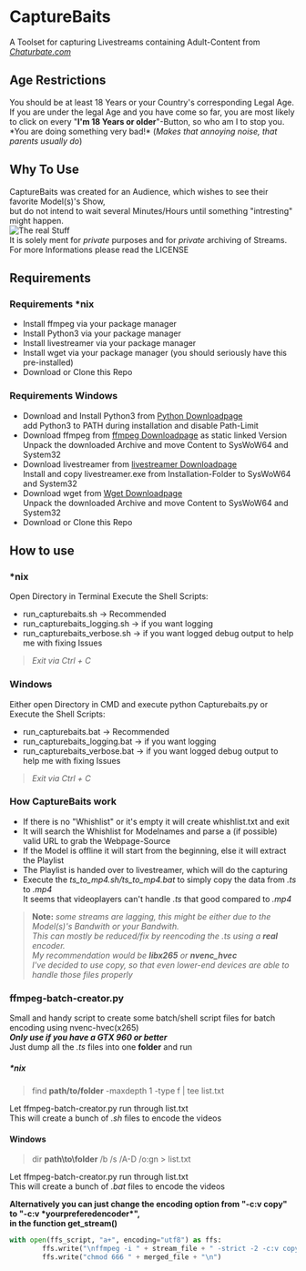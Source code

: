 # CaptureBaits
A Toolset for capturing Livestreams containing Adult-Content from [*Chaturbate.com*](https://chaturbate.com/ "Let the Fappening begin")

## Age Restrictions

You should be at least 18 Years or your Country's corresponding Legal Age.  
If you are under the legal Age and you have come so far, you are most likely to click on every "**I'm 18 Years or older**"-Button, so who am I to stop you.  
\*You are doing something very bad!\* \(*Makes that annoying noise, that parents usually do*\)

## Why To Use

CaptureBaits was created for an Audience, which wishes to see their favorite Model(s)'s Show,  
but do not intend to wait several Minutes/Hours until something "intresting" might happen.  
![The real Stuff](http://img.memecdn.com/Watching-Porn_o_93399.jpg "Know  your Memes")  
It is solely ment for *private* purposes and for *private* archiving of Streams.  
For more Informations please read the LICENSE

## Requirements

### Requirements \*nix

* Install ffmpeg via your package manager
* Install Python3 via your package manager
* Install livestreamer via your package manager
* Install wget via your package manager (you should seriously have this pre-installed)
* Download or Clone this Repo

### Requirements Windows

* Download and Install Python3 from [Python Downloadpage](https://www.python.org/downloads/release/python-360/)  
add Python3 to PATH during installation and disable Path-Limit
* Download ffmpeg from [ffmpeg Downloadpage](https://ffmpeg.zeranoe.com/builds/) as static linked Version  
Unpack the downloaded Archive and move Content to SysWoW64 and System32
* Download livestreamer from [livestreamer Downloadpage](http://docs.livestreamer.io/install.html#windows-binaries)  
Install and copy livestreamer.exe from Installation-Folder to SysWoW64 and System32
* Download wget from [Wget Downloadpage](https://eternallybored.org/misc/wget/)  
Unpack the downloaded Archive and move Content to SysWoW64 and System32
* Download or Clone this Repo

## How to use

### \*nix
Open Directory in Terminal
Execute the Shell Scripts:
* run_capturebaits.sh -> Recommended
* run_capturebaits_logging.sh -> if you want logging 
* run_capturebaits_verbose.sh -> if you want logged debug output to help me with fixing Issues

>*Exit via Ctrl + C*

### Windows
Either open Directory in CMD and execute python Capturebaits.py or
Execute the Shell Scripts:
* run_capturebaits.bat -> Recommended
* run_capturebaits_logging.bat -> if you want logging 
* run_capturebaits_verbose.bat -> if you want logged debug output to help me with fixing Issues

>*Exit via Ctrl + C*

### How CaptureBaits work

* If there is no "Whishlist" or  it's empty it will create whishlist.txt and exit
* It will search the Whishlist for Modelnames and parse a (if possible) valid URL to grab the Webpage-Source
* If the Model is offline it will start from the beginning, else it will extract the Playlist
* The Playlist is handed over to livestreamer, which will do the capturing
* Execute the *ts_to_mp4.sh/ts_to_mp4.bat* to simply copy the data from *.ts* to *.mp4*  
It seems that videoplayers can't handle *.ts* that good compared to *.mp4* 

>**Note:** *some streams are lagging, this might be either due to the Model(s)'s Bandwith or your Bandwith.  
This can mostly be reduced/fix by reencoding the .ts using a __real__ encoder.  
My recommendation would be __libx265__ or __nvenc_hvec__  
I've decided to use copy, so that even lower-end devices are able to handle those files properly*  

### ffmpeg-batch-creator.py
Small and handy script to create some batch/shell script files for batch encoding using nvenc-hvec(x265)  
**_Only use if you have a GTX 960 or better_**  
Just dump all the *.ts* files into one **folder** and run

##### \*nix
> find **path/to/folder** -maxdepth 1 -type f | tee list.txt

Let ffmpeg-batch-creator.py run through list.txt  
This will create a bunch of *.sh* files to encode the videos 

#### Windows
> dir **path\\to\\folder** /b /s /A-D /o:gn > list.txt  

Let ffmpeg-batch-creator.py run through list.txt  
This will create a bunch of *.bat* files to encode the videos

**Alternatively you can just change the encoding option from "-c:v copy" to "-c:v \*yourpreferedencoder\*",**  
**in the function get_stream()**
```python
with open(ffs_script, "a+", encoding="utf8") as ffs:
        ffs.write("\nffmpeg -i " + stream_file + " -strict -2 -c:v copy " + merged_file + "\n")
        ffs.write("chmod 666 " + merged_file + "\n")
```